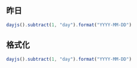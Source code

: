 ## 昨日

```js
dayjs().subtract(1, "day").format("YYYY-MM-DD")
```

## 格式化

```js
dayjs().subtract(1, "day").format("YYYY-MM-DD")
```

